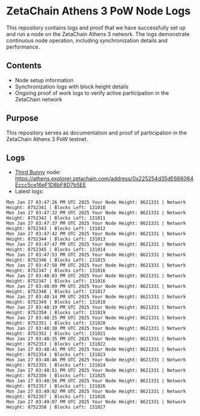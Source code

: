 # ZetaChain Athens 3 PoW Node Logs
This repository contains logs and proof that we have successfully set up and run a node on the ZetaChain Athens 3 network. The logs demonstrate continuous node operation, including synchronization details and performance.

## Contents
- Node setup information
- Synchronization logs with block height details
- Ongoing proof of work logs to verify active participation in the ZetaChain network

## Purpose
This repository serves as documentation and proof of participation in the ZetaChain Athens 3 PoW testnet.

## Logs

- [Third Bunny](https://thirdbunny.xyz/) node: https://athens.explorer.zetachain.com/address/0x225254d35dE666064Eccc5ce16eF1D8bF8D7b5EE
- Latest logs:
```
Mon Jan 27 03:47:26 PM UTC 2025 Your Node Height: 8621331 | Network Height: 8752341 | Blocks Left: 131010
Mon Jan 27 03:47:32 PM UTC 2025 Your Node Height: 8621331 | Network Height: 8752342 | Blocks Left: 131011
Mon Jan 27 03:47:37 PM UTC 2025 Your Node Height: 8621331 | Network Height: 8752343 | Blocks Left: 131012
Mon Jan 27 03:47:42 PM UTC 2025 Your Node Height: 8621331 | Network Height: 8752344 | Blocks Left: 131013
Mon Jan 27 03:47:47 PM UTC 2025 Your Node Height: 8621331 | Network Height: 8752345 | Blocks Left: 131014
Mon Jan 27 03:47:53 PM UTC 2025 Your Node Height: 8621331 | Network Height: 8752346 | Blocks Left: 131015
Mon Jan 27 03:47:58 PM UTC 2025 Your Node Height: 8621331 | Network Height: 8752347 | Blocks Left: 131016
Mon Jan 27 03:48:03 PM UTC 2025 Your Node Height: 8621331 | Network Height: 8752347 | Blocks Left: 131016
Mon Jan 27 03:48:09 PM UTC 2025 Your Node Height: 8621331 | Network Height: 8752348 | Blocks Left: 131017
Mon Jan 27 03:48:14 PM UTC 2025 Your Node Height: 8621331 | Network Height: 8752349 | Blocks Left: 131018
Mon Jan 27 03:48:19 PM UTC 2025 Your Node Height: 8621331 | Network Height: 8752350 | Blocks Left: 131019
Mon Jan 27 03:48:25 PM UTC 2025 Your Node Height: 8621331 | Network Height: 8752351 | Blocks Left: 131020
Mon Jan 27 03:48:30 PM UTC 2025 Your Node Height: 8621331 | Network Height: 8752352 | Blocks Left: 131021
Mon Jan 27 03:48:35 PM UTC 2025 Your Node Height: 8621331 | Network Height: 8752353 | Blocks Left: 131022
Mon Jan 27 03:48:41 PM UTC 2025 Your Node Height: 8621331 | Network Height: 8752354 | Blocks Left: 131023
Mon Jan 27 03:48:46 PM UTC 2025 Your Node Height: 8621331 | Network Height: 8752355 | Blocks Left: 131024
Mon Jan 27 03:48:51 PM UTC 2025 Your Node Height: 8621331 | Network Height: 8752356 | Blocks Left: 131025
Mon Jan 27 03:48:56 PM UTC 2025 Your Node Height: 8621331 | Network Height: 8752357 | Blocks Left: 131026
Mon Jan 27 03:49:02 PM UTC 2025 Your Node Height: 8621331 | Network Height: 8752357 | Blocks Left: 131026
Mon Jan 27 03:49:07 PM UTC 2025 Your Node Height: 8621331 | Network Height: 8752358 | Blocks Left: 131027
```
